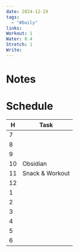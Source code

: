 ```yaml
---
date: 2024-12-29
tags:
  - "#Daily"
links: 
Workout: 1
Water: 0.4
Stretch: 1
Write:
---
```

# Notes

# Schedule

| H   | Task            |
| --- | --------------- |
| 7   |                 |
| 8   |                 |
| 9   |                 |
| 10  | Obsidian        |
| 11  | Snack & Workout |
| 12  |                 |
| 1   |                 |
| 2   |                 |
| 3   |                 |
| 4   |                 |
| 5   |                 |
| 6   |                 |
